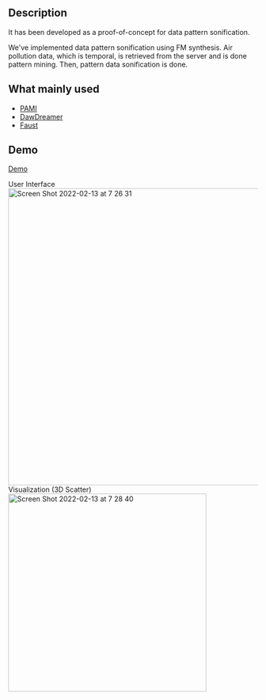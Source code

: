 ## Description


It has been developed as a proof-of-concept for data pattern sonification.

We've implemented data pattern sonification using FM synthesis. Air pollution data, which is temporal, is retrieved from the server and is done pattern mining. Then, pattern 
 data sonification is done.


## What mainly used

 - [PAMI](https://pypi.org/project/pami/)
 - [DawDreamer](https://github.com/DBraun/DawDreamer)
 - [Faust](https://faust.grame.fr/)


## Demo
 
 [Demo](https://drive.google.com/file/d/1aibT5W6zNYS_i6FwVYtOMg5h8x6P-JYQ/view?usp=sharing)
 
 User Interface
<img width="600" alt="Screen Shot 2022-02-13 at 7 26 31" src="https://user-images.githubusercontent.com/50603311/153730544-a8e11a01-2dcb-47b3-b056-3da794b241d9.png">
 Visualization (3D Scatter)
<img width="400" alt="Screen Shot 2022-02-13 at 7 28 40" src="https://user-images.githubusercontent.com/50603311/153730599-745e5cd3-8e28-412c-ab89-c9a602e40817.png">
